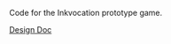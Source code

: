 Code for the Inkvocation prototype game.

[Design Doc](https://docs.google.com/document/d/1igb0YE3sS2z-fy4_gWKj1NNIbNmuUZEFlEs6m_4iur8/edit?usp=sharing)
